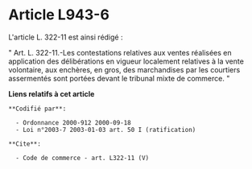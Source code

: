 # Article L943-6

L'article L. 322-11 est ainsi rédigé : 

" Art. L. 322-11.-Les contestations relatives aux ventes réalisées en application des délibérations en vigueur localement
relatives à la vente volontaire, aux enchères, en gros, des marchandises par les courtiers assermentés sont portées devant le
tribunal mixte de commerce. "

**Liens relatifs à cet article**

	**Codifié par**:

	  - Ordonnance 2000-912 2000-09-18
	  - Loi n°2003-7 2003-01-03 art. 50 I (ratification)

	**Cite**:

	  - Code de commerce - art. L322-11 (V)
